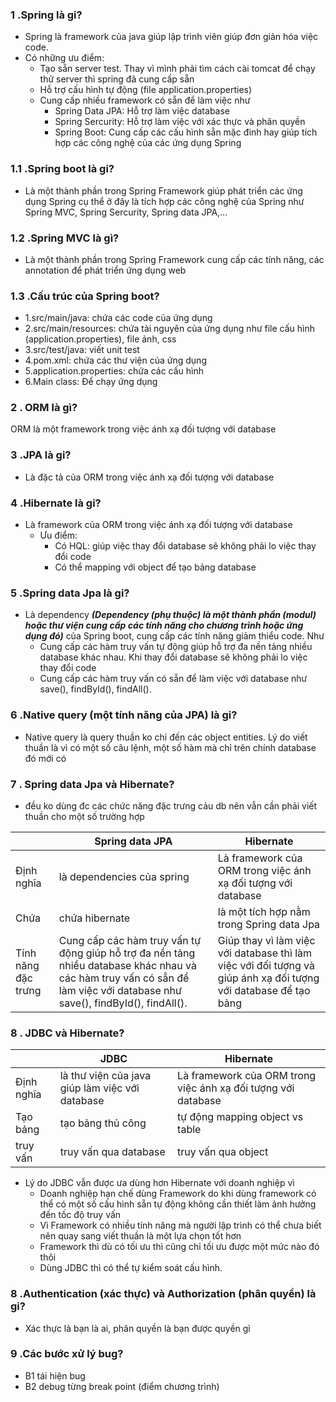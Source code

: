 ### 1 .Spring là gi?
- Spring là framework của java giúp lập trình viên giúp đơn giản hóa việc code.
- Có những ưu điểm:
    - Tạo sẵn server test. Thay vì mình phải tìm cách cài tomcat để chạy thử server thì spring đã cung cấp sẵn
    - Hỗ trợ cấu hình tự động (file application.properties)
    - Cung cấp nhiều framework có sẵn để làm việc như 
        - Spring Data JPA: Hỗ trợ làm việc database
        - Spring Sercurity: Hỗ trợ làm việc với xác thực và phân quyền
        - Spring Boot: Cung cấp các cấu hình sẵn mặc đinh hay giúp tích hợp các công nghệ của các ứng dụng Spring

### 1.1 .Spring boot là gi?
- Là một thành phần trong Spring Framework giúp phát triển các ứng dụng Spring cụ thể ở đây là tích hợp các công nghệ của Spring như Spring MVC, Spring Sercurity, Spring data JPA,...

### 1.2 .Spring MVC là gì?
- Là một thành phần trong Spring Framework cung cấp các tính năng, các annotation để phát triển ứng dụng web

### 1.3 .Cấu trúc của Spring boot?
- 1.src/main/java: chứa các code của ứng dụng
- 2.src/main/resources: chứa tài nguyên của ứng dụng như file cấu hình (application.properties), file ảnh, css
- 3.src/test/java: viết unit test
- 4.pom.xml: chứa các thư viện của ứng dụng
- 5.application.properties: chứa các cấu hình
- 6.Main class: Để chạy ứng dụng

### 2 . ORM là gì?
ORM là một framework trong việc ánh xạ đối tượng với database

### 3 .JPA là gi?
- Là đặc tả của ORM trong việc ánh xạ đối tượng với database

### 4 .Hibernate là gi?
- Là framework của ORM trong việc ánh xạ đối tượng với database
    - Ưu điểm:
        - Có HQL: giúp việc thay đổi database sẽ không phải lo việc thay đổi code
        - Có thể mapping với object để tạo bảng database

### 5 .Spring data Jpa là gi?
- Là dependency ***(Dependency (phụ thuộc) là một thành phần (modul) hoặc thư viện cung cấp các tính năng cho chương trình hoặc ứng dụng đó)*** của Spring boot, cung cấp các tính năng giảm thiểu code. Như
    - Cung cấp các hàm truy vấn tự động giúp hỗ trợ đa nền tảng nhiều database khác nhau. Khi thay đổi database sẽ không phải lo việc thay đổi code
    - Cung cấp các hàm truy vấn có sẵn để làm việc với database như save(), findById(), findAll().

### 6 .Native query (một tính năng của JPA) là gi?
- Native query là query thuần ko chỉ đến các object entities. Lý do viết thuần là vì có một số câu lệnh, một số hàm mà chỉ trên chính database đó mới có

### 7 . Spring data Jpa và Hibernate?
- đều ko dùng đc các chức năng đặc trưng cảu db nên vẫn cần phải viết thuần cho một số trường hợp

| | Spring data JPA | Hibernate |
| ------ | ------ | ------ |
| Định nghĩa  | là dependencies của spring | Là framework của ORM trong việc ánh xạ đối tượng với database |
| Chứa  | chứa hibernate | là một tích hợp nằm trong Spring data Jpa |
| Tính năng đặc trưng  | Cung cấp các hàm truy vấn tự động giúp hỗ trợ đa nền tảng nhiều database khác nhau và các hàm truy vấn có sẵn để làm việc với database như save(), findById(), findAll(). | Giúp thay vì làm việc với database thì làm việc với đối tượng và giúp ánh xạ đối tượng với database để tạo bảng |

### 8 . JDBC và Hibernate?
| | JDBC | Hibernate |
| ------ | ------ | ------ |
| Định nghĩa  | là thư viện của java giúp làm việc với database | Là framework của ORM trong việc ánh xạ đối tượng với database |
| Tạo bảng  | tạo bảng thủ công | tự động mapping object vs table |
| truy vấn  | truy vấn qua database | truy vấn qua object |

- Lý do JDBC vẫn được ưa dùng hơn Hibernate với doanh nghiệp vì
    - Doanh nghiệp hạn chế dùng Framework do khi dùng framework có thể có một số cấu hình sẵn tự động không cần thiết làm ảnh hưởng đến tốc độ truy vấn
    - Vì Framework có nhiều tính năng mà người lập trình có thể chưa biết nên quay sang viết thuần là một lựa chọn tốt hơn
    - Framework thì dù có tối ưu thì cũng chỉ tối ưu được một mức nào đó thôi
    - Dùng JDBC thì có thể tự kiểm soát cấu hình.

### 8 .Authentication (xác thực) và Authorization (phân quyền) là gi?
- Xác thực là bạn là ai, phân quyền là bạn được quyền gì

### 9 .Các bước xử lý bug?
- B1 tái hiện bug
- B2 debug từng break point (điểm chương trình)
